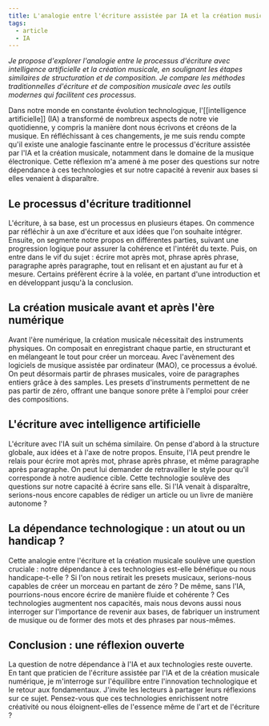```yaml
---
title: L'analogie entre l'écriture assistée par IA et la création musicale
tags:
  - article
  - IA
---
```

*Je propose d'explorer l'analogie entre le processus d'écriture avec intelligence artificielle et la création musicale, en soulignant les étapes similaires de structuration et de composition. Je compare les méthodes traditionnelles d'écriture et de composition musicale avec les outils modernes qui facilitent ces processus.*


Dans notre monde en constante évolution technologique, l'[[intelligence artificielle]] (IA) a transformé de nombreux aspects de notre vie quotidienne, y compris la manière dont nous écrivons et créons de la musique. En réfléchissant à ces changements, je me suis rendu compte qu'il existe une analogie fascinante entre le processus d'écriture assistée par l'IA et la création musicale, notamment dans le domaine de la musique électronique. Cette réflexion m'a amené à me poser des questions sur notre dépendance à ces technologies et sur notre capacité à revenir aux bases si elles venaient à disparaître.

## Le processus d'écriture traditionnel

L'écriture, à sa base, est un processus en plusieurs étapes. On commence par réfléchir à un axe d'écriture et aux idées que l'on souhaite intégrer. Ensuite, on segmente notre propos en différentes parties, suivant une progression logique pour assurer la cohérence et l'intérêt du texte. Puis, on entre dans le vif du sujet : écrire mot après mot, phrase après phrase, paragraphe après paragraphe, tout en relisant et en ajustant au fur et à mesure. Certains préfèrent écrire à la volée, en partant d'une introduction et en développant jusqu'à la conclusion.

## La création musicale avant et après l'ère numérique

Avant l'ère numérique, la création musicale nécessitait des instruments physiques. On composait en enregistrant chaque partie, en structurant et en mélangeant le tout pour créer un morceau. Avec l'avènement des logiciels de musique assistée par ordinateur (MAO), ce processus a évolué. On peut désormais partir de phrases musicales, voire de paragraphes entiers grâce à des samples. Les presets d'instruments permettent de ne pas partir de zéro, offrant une banque sonore prête à l'emploi pour créer des compositions.

## L'écriture avec intelligence artificielle

L'écriture avec l'IA suit un schéma similaire. On pense d'abord à la structure globale, aux idées et à l'axe de notre propos. Ensuite, l'IA peut prendre le relais pour écrire mot après mot, phrase après phrase, et même paragraphe après paragraphe. On peut lui demander de retravailler le style pour qu'il corresponde à notre audience cible. Cette technologie soulève des questions sur notre capacité à écrire sans elle. Si l'IA venait à disparaître, serions-nous encore capables de rédiger un article ou un livre de manière autonome ?

## La dépendance technologique : un atout ou un handicap ?

Cette analogie entre l'écriture et la création musicale soulève une question cruciale : notre dépendance à ces technologies est-elle bénéfique ou nous handicape-t-elle ? Si l'on nous retirait les presets musicaux, serions-nous capables de créer un morceau en partant de zéro ? De même, sans l'IA, pourrions-nous encore écrire de manière fluide et cohérente ? Ces technologies augmentent nos capacités, mais nous devons aussi nous interroger sur l'importance de revenir aux bases, de fabriquer un instrument de musique ou de former des mots et des phrases par nous-mêmes.

## Conclusion : une réflexion ouverte

La question de notre dépendance à l'IA et aux technologies reste ouverte. En tant que praticien de l'écriture assistée par l'IA et de la création musicale numérique, je m'interroge sur l'équilibre entre l'innovation technologique et le retour aux fondamentaux. J'invite les lecteurs à partager leurs réflexions sur ce sujet. Pensez-vous que ces technologies enrichissent notre créativité ou nous éloignent-elles de l'essence même de l'art et de l'écriture ?